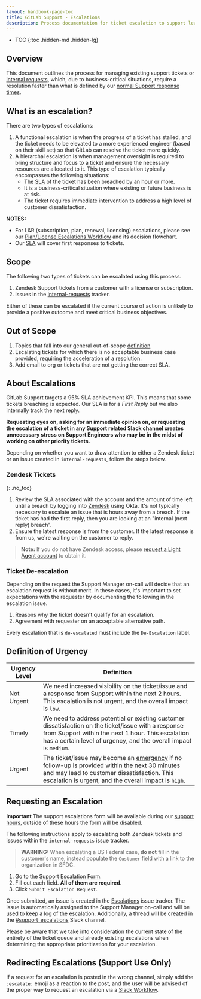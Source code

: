 ```yaml
---
layout: handbook-page-toc
title: GitLab Support - Escalations
description: Process documentation for ticket escalation to support leadership.
---
```


- TOC
{:toc .hidden-md .hidden-lg}

## Overview

This document outlines the process for managing existing support tickets or [internal requests](https://gitlab.com/gitlab-com/support/internal-requests), which, due to business-critical situations, require a resolution faster than what is defined by our [normal Support response times](https://about.gitlab.com/support/#priority-support).

## What is an escalation?

There are two types of escalations:

1. A functional escalation is when the progress of a ticket has stalled, and the ticket needs to be elevated to a more experienced engineer (based on their skill set) so that GitLab can resolve the ticket more quickly.
1. A hierarchal escalation is when management oversight is required to bring structure and focus to a ticket and ensure the necessary resources are allocated to it. This type of escalation typically encompasses the following situations:
    - The [SLA](https://about.gitlab.com/support/#service-level-agreement-sla-details) of the ticket has been breached by an hour or more.
    - It is a business-critical situation where existing or future business is at risk.
    - The ticket requires immediate intervention to address a high level of customer dissatisfaction.

**NOTES:** 
* For L&R (subscription, plan, renewal, licensing) escalations, please see our [Plan/License Escalations Workflow](/handbook/support/license-and-renewals/workflows/managers_working_with_extensions.html) and its decision flowchart.
* Our [SLA](https://about.gitlab.com/support/#service-level-agreement-sla-details) will cover first responses to tickets. 

## Scope

The following two types of tickets can be escalated using this process.

1. Zendesk Support tickets from a customer with a license or subscription.
1. Issues in the [internal-requests](https://gitlab.com/gitlab-com/support/internal-requests) tracker.


Either of these can be escalated if the current course of action is unlikely to provide a positive outcome and meet critical business objectives.

## Out of Scope

1. Topics that fall into our general out-of-scope [definition](https://about.gitlab.com/support/statement-of-support.html#out-of-scope)
1. Escalating tickets for which there is no acceptable business case provided, requiring the acceleration of a resolution.
1. Add email to org or tickets that are not getting the correct SLA.

## About Escalations

GitLab Support targets a 95% SLA achievement KPI. This means that some tickets breaching is expected. Our SLA is for a _First Reply_ but we also internally track the next reply.

**Requesting eyes on, asking for an immediate opinion on, or requesting the escalation of a ticket in any Support related Slack channel creates unnecessary stress on Support Engineers who may be in the midst of working on other priority tickets.**

Depending on whether you want to draw attention to either a Zendesk ticket or an issue created in `internal-requests`, follow the steps below.

### Zendesk Tickets
{: .no_toc}

1. Review the SLA associated with the account and the amount of time left until a breach by logging into [Zendesk](https://gitlab.zendesk.com) using Okta. It's not typically necessary to escalate an issue that is hours away from a breach. If the ticket has had the first reply, then you are looking at an "internal (next reply) breach".
1. Ensure the latest response is from the customer. If the latest response is from us, we're waiting on the customer to reply.

>**Note:** If you do not have Zendesk access, please [request a Light Agent account](/handbook/support/internal-support/#viewing-support-tickets) to obtain it.


### Ticket De-escalation

Depending on the request the Support Manager on-call will decide that an escalation request is without merit. In these cases, it's important to set expectations with the requester by documenting the following in the escalation issue.

1. Reasons why the ticket doesn't qualify for an escalation.
1. Agreement with requester on an acceptable alternative path.

Every escalation that is `de-escalated` must include the `De-Escalation` label.

## Definition of Urgency

| Urgency Level | Definition |
|---------------|------------|
| Not Urgent    | We need increased visibility on the ticket/issue and a response from Support within the next 2 hours. This escalation is not urgent, and the overall impact is `low`.|
| Timely        | We need to address potential or existing customer dissatisfaction on the ticket/issue with a response from Support within the next 1 hour. This escalation has a certain level of urgency, and the overall impact is `medium`.|
| Urgent        | The ticket/issue may become an [emergency](https://about.gitlab.com/support/#definitions-of-support-impact) if no follow-up is provided within the next 30 minutes and may lead to customer dissatisfaction. This escalation is urgent, and the overall impact is `high`.|

## Requesting an Escalation

**Important**
The support escalations form will be available during our [support hours](https://about.gitlab.com/support/#definitions-of-gitlab-global-support-hours), outside of these hours the form will be disabled.

The following instructions apply to escalating both Zendesk tickets and issues within the `internal-requests` issue tracker.

>**WARNING:** When escalating a US Federal case, **do not** fill in the customer's name, instead populate the `Customer` field with a link to the organization in SFDC.

1. Go to the [Support Escalation Form](https://gitlab-com.gitlab.io/support/toolbox/forms_processor//support_escalation/).
1. Fill out each field. **All of them are required**.
1. Click `Submit Escalation Request`.

Once submitted, an issue is created in the [Escalations](https://gitlab.com/gitlab-com/support/escalations/-/issues) issue tracker. The issue is automatically assigned to the Support Manager on-call and will be used to keep a log of the escalation. Additionally, a thread will be created in the [#support_escalations](https://gitlab.slack.com/archives/CBVAE1L48) Slack channel.

Please be aware that we take into consideration the current state of the entirety of the ticket queue and already existing escalations when determining the appropriate prioritization for your escalation.

## Redirecting Escalations (Support Use Only)

If a request for an escalation is posted in the wrong channel, simply add the `:escalate:` emoji as a reaction to the post, and the user will be advised of the proper way to request an escalation via a [Slack Workflow](https://gitlab.com/gitlab-com/support/toolbox/slack-workflows).
